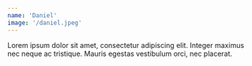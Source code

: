 ```yaml
---
name: 'Daniel'
image: '/daniel.jpeg'
---
```


Lorem ipsum dolor sit amet, consectetur adipiscing elit. Integer maximus nec neque ac tristique. Mauris egestas vestibulum orci, nec placerat.
